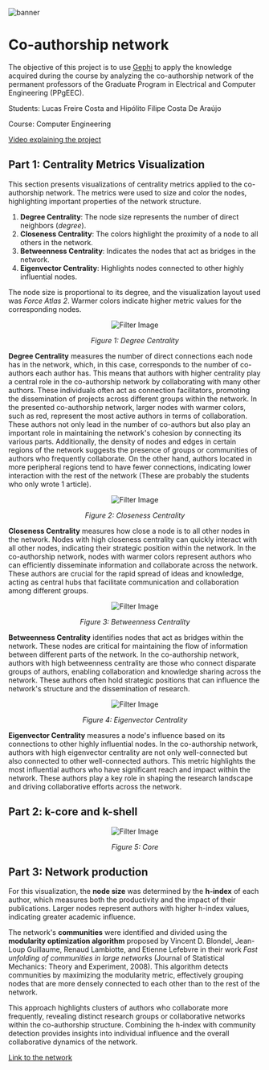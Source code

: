![banner](./images/predio.jpeg)

# Co-authorship network

The objective of this project is to use [Gephi](https://gephi.org/) to apply the knowledge acquired during the course by analyzing the co-authorship network of the permanent professors of the Graduate Program in Electrical and Computer Engineering (PPgEEC). 

Students: Lucas Freire Costa and Hipólito Filipe Costa De Araújo

Course: Computer Engineering

[Video explaining the project](https://youtu.be/)

## Part 1: Centrality Metrics Visualization

This section presents visualizations of centrality metrics applied to the co-authorship network. The metrics were used to size and color the nodes, highlighting important properties of the network structure.

1. **Degree Centrality**: The node size represents the number of direct neighbors (*degree*).  
2. **Closeness Centrality**: The colors highlight the proximity of a node to all others in the network.  
3. **Betweenness Centrality**: Indicates the nodes that act as bridges in the network.  
4. **Eigenvector Centrality**: Highlights nodes connected to other highly influential nodes.  

The node size is proportional to its degree, and the visualization layout used was *Force Atlas 2*. Warmer colors indicate higher metric values for the corresponding nodes.  

<div style="text-align: center;">
  <img src="./images/degree_centrality.png" alt="Filter Image" />
  <p><em>Figure 1: Degree Centrality </em></p>
</div>

**Degree Centrality** measures the number of direct connections each node has in the network, which, in this case, corresponds to the number of co-authors each author has. This means that authors with higher centrality play a central role in the co-authorship network by collaborating with many other authors. These individuals often act as connection facilitators, promoting the dissemination of projects across different groups within the network. In the presented co-authorship network, larger nodes with warmer colors, such as red, represent the most active authors in terms of collaboration. These authors not only lead in the number of co-authors but also play an important role in maintaining the network's cohesion by connecting its various parts. Additionally, the density of nodes and edges in certain regions of the network suggests the presence of groups or communities of authors who frequently collaborate. On the other hand, authors located in more peripheral regions tend to have fewer connections, indicating lower interaction with the rest of the network (These are probably the students who only wrote 1 article).

<div style="text-align: center;">
  <img src="./images/closeness_centrality.png" alt="Filter Image" />
  <p><em>Figure 2: Closeness Centrality </em></p>
</div>

**Closeness Centrality** measures how close a node is to all other nodes in the network. Nodes with high closeness centrality can quickly interact with all other nodes, indicating their strategic position within the network. In the co-authorship network, nodes with warmer colors represent authors who can efficiently disseminate information and collaborate across the network. These authors are crucial for the rapid spread of ideas and knowledge, acting as central hubs that facilitate communication and collaboration among different groups.

<div style="text-align: center;">
  <img src="./images/betweenness_centrality.png" alt="Filter Image" />
  <p><em>Figure 3: Betweenness Centrality </em></p>
</div>

**Betweenness Centrality** identifies nodes that act as bridges within the network. These nodes are critical for maintaining the flow of information between different parts of the network. In the co-authorship network, authors with high betweenness centrality are those who connect disparate groups of authors, enabling collaboration and knowledge sharing across the network. These authors often hold strategic positions that can influence the network's structure and the dissemination of research.

<div style="text-align: center;">
  <img src="./images/eigenvector_centrality.png" alt="Filter Image" />
  <p><em>Figure 4: Eigenvector Centrality </em></p>
</div>

**Eigenvector Centrality** measures a node's influence based on its connections to other highly influential nodes. In the co-authorship network, authors with high eigenvector centrality are not only well-connected but also connected to other well-connected authors. This metric highlights the most influential authors who have significant reach and impact within the network. These authors play a key role in shaping the research landscape and driving collaborative efforts across the network.

## Part 2: k-core and k-shell

<div style="text-align: center;">
  <img src="./images/core.png" alt="Filter Image" />
  <p><em>Figure 5: Core </em></p>
</div>

## Part 3: Network production

For this visualization, the **node size** was determined by the **h-index** of each author, which measures both the productivity and the impact of their publications. Larger nodes represent authors with higher h-index values, indicating greater academic influence.  

The network's **communities** were identified and divided using the **modularity optimization algorithm** proposed by Vincent D. Blondel, Jean-Loup Guillaume, Renaud Lambiotte, and Etienne Lefebvre in their work *Fast unfolding of communities in large networks* (Journal of Statistical Mechanics: Theory and Experiment, 2008). This algorithm detects communities by maximizing the modularity metric, effectively grouping nodes that are more densely connected to each other than to the rest of the network.  

This approach highlights clusters of authors who collaborate more frequently, revealing distinct research groups or collaborative networks within the co-authorship structure. Combining the h-index with community detection provides insights into individual influence and the overall collaborative dynamics of the network.

[Link to the network](https://lucasfreirec.github.io/datastructure/U2/U2T1/network/)